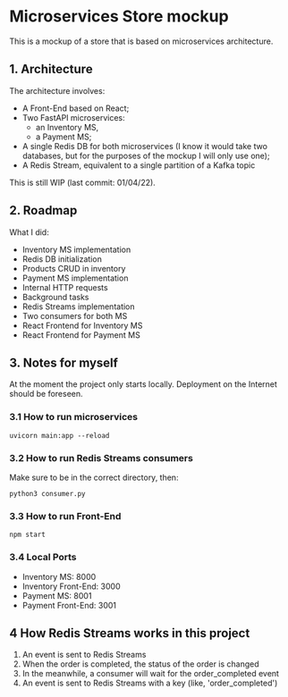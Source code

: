 # Microservices Store mockup

This is a mockup of a store that is based on microservices architecture.

## 1. Architecture

The architecture involves:

- A Front-End based on React;
- Two FastAPI microservices:
    - an Inventory MS,
    - a Payment MS;
- A single Redis DB for both microservices (I know it would take two databases, but for the purposes of the mockup I will only use one);
- A Redis Stream, equivalent to a single partition of a Kafka topic

This is still WIP (last commit: 01/04/22).

## 2. Roadmap

What I did:

- Inventory MS implementation
- Redis DB initialization
- Products CRUD in inventory
- Payment MS implementation
- Internal HTTP requests
- Background tasks
- Redis Streams implementation
- Two consumers for both MS
- React Frontend for Inventory MS
- React Frontend for Payment MS

## 3. Notes for myself

At the moment the project only starts locally. Deployment on the Internet should be foreseen.

### 3.1 How to run microservices

    uvicorn main:app --reload

### 3.2 How to run Redis Streams consumers 

Make sure to be in the correct directory, then:

    python3 consumer.py

### 3.3 How to run Front-End

    npm start

### 3.4 Local Ports

- Inventory MS: 8000
- Inventory Front-End: 3000
- Payment MS: 8001
- Payment Front-End: 3001

## 4 How Redis Streams works in this project

1. An event is sent to Redis Streams
2. When the order is completed, the status of the order is changed
3. In the meanwhile, a consumer will wait for the order_completed event
4. An event is sent to Redis Streams with a key (like, 'order_completed')
